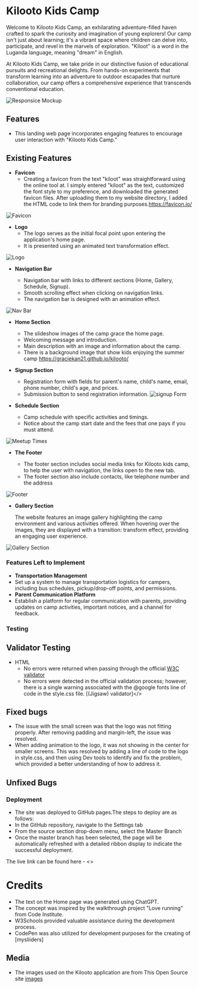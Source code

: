 # Kilooto Kids Camp

Welcome to Kilooto Kids Camp, an exhilarating adventure-filled haven crafted to spark the curiosity and imagination of young explorers! Our camp isn't just about learning; it's a vibrant space where children can delve into, participate, and revel in the marvels of exploration. "Kiloot" is a word in the Luganda language, meaning "dream" in English.

At Kilooto Kids Camp, we take pride in our distinctive fusion of educational pursuits and recreational delights. From hands-on experiments that transform learning into an adventure to outdoor escapades that nurture collaboration, our camp offers a comprehensive experience that transcends conventional education.

![Responsice Mockup](/images/kilooto_kids_camp_mockup.png)

## Features

- This landing web page incorporates engaging features to encourage user interaction with "Kilooto Kids Camp."

## Existing Features

- **Favicon**
  - Creating a favicon from the text "kiloot" was straightforward using the online tool at. I simply entered "kiloot" as the text, customized the font style to my preference, and downloaded the generated favicon files. After uploading them to my website directory, I added the HTML code to link them for branding purposes.<https://favicon.io/>

![Favicon](/android-chrome-192x192.png/)

- **Logo**
  - The logo serves as the initial focal point upon entering the application's home page.
  - It is presented using an animated text transformation effect.

![Logo](/images/kilooto_kids_camp_logo.png)

- **Navigation Bar**

  - Navigation bar with links to different sections (Home, Gallery, Schedule, Signup).
  - Smooth scrolling effect when clicking on navigation links.
  - The navigation bar is designed with an animation effect.

![Nav Bar](/images/kilooto_kids_camp_nav_bar.png)

- **Home Section**

  - The slideshow images of the camp grace the home page.
  - Welcoming message and introduction.
  - Main description with an image and information about the camp.
  - There is a background image that show kids enjoying the summer camp
    <https://graciekan21.github.io/kilooto/>

- **Signup Section**

  - Registration form with fields for parent's name, child's name, email, phone number, child's age, and prices.
  - Submission button to send registration information.
    ![signup Form](/images/kilooto_kids_camp_schedule2.png)

- **Schedule Section**
  - Camp schedule with specific activities and timings.
  - Notice about the camp start date and the fees that one pays if you must attend.

![Meetup Times](/images/kilooto_kids_camp_schedule_activities.png)

- **The Footer**

  - The footer section includes social media links for Kilooto kids camp, to help the user with navigation, the links open to the new tab.
  - The footer section also include contacts, like telephone number and the address

![Footer](/images/kilooto_kids_camp_footer.png)

- **Gallery Section**

  The website features an image gallery highlighting the camp environment and various activities offered.
  When hovering over the images, they are displayed with a transition: transform effect, providing an engaging user experience.

![Gallery Section](/images/kilooto_kids_camp_.gallery_page.png)

### Features Left to Implement

- **Transportation Management**
- Set up a system to manage transportation logistics for campers, including bus schedules, pickup/drop-off points, and permissions.
- **Parent Communication Platform**
- Establish a platform for regular communication with parents, providing updates on camp activities, important notices, and a channel for feedback.

### Testing

## Validator Testing

- HTML
  - No errors were returned when passing through the official [W3C validator]()
  - No errors were detected in the official validation process; however, there is a single warning associated with the @google fonts line of code in the style.css file. [(Jigsaw) validator]</>

## Fixed bugs

- The issue with the small screen was that the logo was not fitting properly. After removing padding and margin-left, the issue was resolved.
- When adding animation to the logo, it was not showing in the center for smaller screens. This was resolved by adding a line of code to the logo in style.css, and then using Dev tools to identify and fix the problem, which provided a better understanding of how to address it.

## Unfixed Bugs

### Deployment

- The site was deployed to GitHub pages.The steps to deploy are as follows:
- In the GitHub repository, navigate to the Settings tab
- From the source section drop-down menu, select the Master Branch
- Once the master branch has been selected, the page will be automatically refreshed with a detailed ribbon display to indicate the successful deployment.

The live link can be found here - <>

# Credits

- The text on the Home page was generated using ChatGPT.
- The concept was inspired by the walkthrough project "Love running" from Code Institute.
- W3Schools provided valuable assistance during the development process.
- CodePen was also utilized for development purposes for the creating of [mysliiders]

## Media

- The images used on the Kilooto application are from This Open Source site [images](https://www.pexels.com/search/google%20pixel/)
